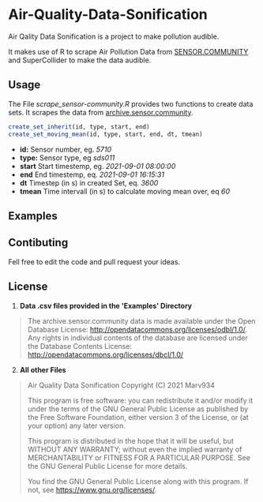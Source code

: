 # Air-Quality-Data-Sonification

Air Qality Data Sonification is a project to make pollution audible.

It makes use of R to scrape Air Pollution Data from [SENSOR.COMMUNITY](https://sensor.community) and SuperCollider to make the data audible.

## Usage

The File *scrape_sensor-community.R* provides two functions to create data sets. It scrapes the data from [archive.sensor.community](https://archive.sensor.community/).

```R
create_set_inherit(id, type, start, end)
create_set_moving_mean(id, type, start, end, dt, tmean)
```

- **id:** Sensor number, eg. *5710*
- **type:** Sensor type, eg *sds011*
- **start** Start timestemp, eg. *2021-09-01 08:00:00*
- **end** End timestemp, eq. *2021-09-01 16:15:31*
- **dt** Timestep (in s) in created Set, eq. *3600*
- **tmean** Time intervall (in s) to calculate moving mean over, eq *60*

## Examples

## Contibuting
Fell free to edit the code and pull request your ideas.

## License

1. **Data .csv files provided in the 'Examples' Directory**
> The archive.sensor.community data is made available under the Open Database License: <http://opendatacommons.org/licenses/odbl/1.0/>. Any rights in individual contents of the database are licensed under the Database Contents License: <http://opendatacommons.org/licenses/dbcl/1.0/>
2. **All other Files**
>Air Quality Data Sonification
>Copyright (C) 2021  Marv934
>
>This program is free software: you can redistribute it and/or modify it under the terms of the GNU General Public License as published by the Free Software Foundation, either version 3 of the License, or (at your option) any later version.
>
>This program is distributed in the hope that it will be useful, but WITHOUT ANY WARRANTY; without even the implied warranty of MERCHANTABILITY or FITNESS FOR A PARTICULAR PURPOSE.  See the GNU General Public License for more details.
>
> You find the GNU General Public License along with this program.  If not, see <https://www.gnu.org/licenses/>.

